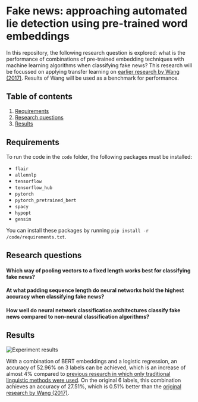 # Fake news: approaching automated lie detection using pre-trained word embeddings

In this repository, the following research question is explored: what is the performance of combinations of pre-trained embedding techniques with machine learning algorithms when classifying fake news?
This research will be focussed on applying transfer learning on [earlier research by Wang (2017)](https://arxiv.org/abs/1705.00648). Results of Wang will be used as a benchmark for performance. 

## Table of contents

1. [Requirements](#requirements)
2. [Research questions](#rq)
3. [Results](#results)

<a name="requirements"/>

## Requirements

To run the code in the `code` folder, the following packages must be installed:

- `flair`
- `allennlp`
- `tensorflow`
- `tensorflow_hub`
- `pytorch`
- `pytorch_pretrained_bert`
- `spacy`
- `hypopt`
- `gensim`

You can install these packages by running `pip install -r /code/requirements.txt`. 

<a name="rq"/>

## Research questions

#### Which way of pooling vectors to a fixed length works best for classifying fake news?

#### At what padding sequence length do neural networks hold the highest accuracy when classifying fake news?

#### How well do neural network classification architectures classify fake news compared to non-neural classification algorithms?

<a name="results">

## Results

![Experiment results](https://imgur.com/9E87eEb.png)

With a combination of BERT embeddings and a logistic regression, an accuracy of 52.96% on 3 labels can be achieved, which is an increase of almost 4% compared to [previous research in which only traditional linguistic methods were used](https://esc.fnwi.uva.nl/thesis/centraal/files/f1840275767.pdf).
On the original 6 labels, this combination achieves an accuracy of 27.51%, which is 0.51% better than the [original research by Wang (2017)](https://arxiv.org/abs/1705.00648).
